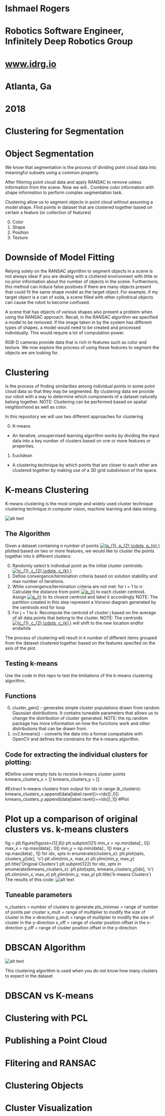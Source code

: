 # Ishmael Rogers
# Robotics Software Engineer, Infinitely Deep Robotics Group
# www.idrg.io
# Atlanta, Ga 
# 2018 

[image1]: ./images/k-means.png
[image2]: ./images/clustercompare.png
[image3]: ./images/DBSCAN
      

# Clustering for Segmentation 

# Object Segmentation 

We know that segmentation is the process of dividing point cloud data into meaningful subsets using a common property.

After filtering point cloud data and apply RANSAC to remove usless information from the scene. Now we will.. 
Combine color information with shape information to perform complex segmentation task.

Clustering allow us to segment objects in point cloud without assuming a model shape. FInd points in dataset that are clustered together based on certain a feature (or collection of features)

0. Color
1. Shape 
2. Position
3. Texture 

# Downside of Model Fitting

Relying solely on the RANSAC algorithm to segment objects in a scene is not always ideal if you are dealing with a cluttered environment with little or no prior information about the number of objects in the scene. Furthermore, this method can induce false positives if there are many objects present that could fit the same shape model as the target object. For example, if my target object is a can of soda, a scene filled with other cylindrical objects can cause the robot to become confused.   

A scene that has objects of various shapes also present a problem when using the RANSAC approach. Recall, in the RANSAC algorithm we specified a model to be removed. If the image taken in by the system has different types of shapes, a model would need to be created and processed individually. This would require a lot of computation power. 

RGB-D cameras provide data that is rich in features such as color and texture. We now explore the process of using these features to segment the objects we are looking for.

# Clustering 

Is the process of finding similarities among individual points in some point cloud data so that they may be segmented. By clustering data we provide our robot with a way to determine which components of a dataset naturally belong together.
NOTE: Clustering can be performed based on spatial neighborhood as well as color. 

In this repository we will use two different approaches for clustering

 0. K-means
 - An iterative, unsupervised learning algorithm works by dividing the input data into a key number of clusters based on one or more features or properties.
1. Euclidean
 - A clustering technique by which points that are closer to each other are clustered together by making use of a 3D grid subdivision of the space.

# K-means Clustering 
K-means clustering is the most simple and widely used cluster technique clustering technique in computer vision, machine learning and data mining.

![alt text][image1]

The Algorithm
---
Given a dataset containing n number of points <a href="https://www.codecogs.com/eqnedit.php?latex=(p_{1},&space;p_{2},\cdots,&space;p_{n}&space;)" target="_blank"><img src="https://latex.codecogs.com/gif.latex?(p_{1},&space;p_{2},\cdots,&space;p_{n}&space;)" title="(p_{1}, p_{2},\cdots, p_{n} )" /></a> plotted based on two or more features, we would like to cluster the points together into k different clusters: 

 0. Randomly select k individual point as the initial cluster centroids: <a href="https://www.codecogs.com/eqnedit.php?latex=(c_{1},&space;c_{2},\cdots,&space;c_{k}&space;)" target="_blank"><img src="https://latex.codecogs.com/gif.latex?(c_{1},&space;c_{2},\cdots,&space;c_{k}&space;)" title="(c_{1}, c_{2},\cdots, c_{k} )" /></a>
 1. Define convergance/termination criteria based on solution stabillity and max number of iterations.
 2. While convergence/termination criteria are not met:
    for i = 1 to n:
        Calculate the distance from point <a href="https://www.codecogs.com/eqnedit.php?latex=p_{i}" target="_blank"><img src="https://latex.codecogs.com/gif.latex?p_{i}" title="p_{i}" /></a> to each cluster centroid.
        Assign <a href="https://www.codecogs.com/eqnedit.php?latex=p_{i}" target="_blank"><img src="https://latex.codecogs.com/gif.latex?p_{i}" title="p_{i}" /></a> to its closest centroid and label it accordingly
        NOTE: The partition created in this step represent a Voronoi diagram generated by the centroids 
        end for loop
 3. For j = 1 to k:
        Recompute the centroid of cluster j based on the average of all data points that belong to the cluster.
         NOTE: The centroids <a href="https://www.codecogs.com/eqnedit.php?latex=(c_{1},&space;c_{2},\cdots,&space;c_{k}&space;)" target="_blank"><img src="https://latex.codecogs.com/gif.latex?(c_{1},&space;c_{2},\cdots,&space;c_{k}&space;)" title="(c_{1}, c_{2},\cdots, c_{k} )" /></a> will shift to the new location 
    endfor
 endwhile 
 
The process of clustering will result in k number of different items grouped from the dataset clustered together based on the features specifed on the axis of the plot.

Testing k-means
---
Use the code in this repo to test the limitations of the k-means clustering algorithm.

Functions
--
0. cluster_gen() - generates simple cluster populations drawn from random Gaussian distributions. It contains tuneable parameters that allows us to change the distribution of cluster generated. 
NOTE: the np.random package has more information on how the functions work and other distributions that can be drawn from. 
1. cv2.kmeans() - converts the data into a format compatiable with OpenCV and defines the constrains for the k-means algorithm.

Code for extracting the individual clusters for plotting: 
---
#Define some empty lists to receive k-means cluster points
kmeans_clusters_x = []
kmeans_clusters_y = []

#Extract k-means clusters from output
for idx in range (k_clusters):
    kmeans_clusters_x.append(data[label.ravel()==idx][:,0])
    kmeans_clusters_y.append(data[label.ravel()==idx][:,1])
#Plot
# Plot up a comparison of original clusters vs. k-means clusters
fig = plt.figure(figsize=(12,6))
plt.subplot(121)
min_x = np.min(data[:, 0])
max_x = np.max(data[:, 0])
min_y = np.min(data[:, 1])
max_y = np.max(data[:, 1])
for idx, xpts in enumerate(clusters_x): 
    plt.plot(xpts, clusters_y[idx], 'o')
    plt.xlim(min_x, max_x)
    plt.ylim(min_y, max_y)
    plt.title('Original Clusters')
plt.subplot(122)
for idx, xpts in enumerate(kmeans_clusters_x):
    plt.plot(xpts, kmeans_clusters_y[idx], 'o')
    plt.xlim(min_x, max_x)
    plt.ylim(min_y, max_y)
    plt.title('k-means Clusters')
The results of this code: 
![alt text][image2]

Tuneable parameters
---
n_clusters = number of clusters to generate
pts_minmax = range of number of points per cluster 
x_mult = range of multiplier to modify the size of cluster in the x-direction
y_mult = range of multiplier to modify the size of cluster in the y-direction
x_off = range of cluster position offset in the x-direction
y_off = range of cluster position offset in the y-direction
    

# DBSCAN Algorithm

![alt text][image3]

This clustering algorithm is used when you do not know how many clusters to expect in the dataset

# DBSCAN vs K-means

# Clustering with PCL 

# Publishing a Point Cloud 

# Flitering and RANSAC

# Clustering Objects

# Cluster Visualization



